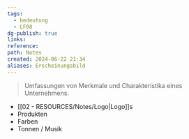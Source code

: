 ```yaml
---
tags:
  - bedeutung
  - LF08
dg-publish: true
links: 
reference: 
path: Notes
created: 2024-06-22 21:34
aliases: Erscheinungsbild
---
```

> Umfassungen von Merkmale und Charakteristika eines Unternehmens.

-  [[02 - RESOURCES/Notes/Logo\|Logo]]s
- Produkten
- Farben
- Tonnen / Musik

